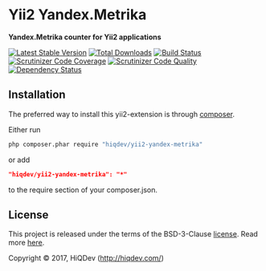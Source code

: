 # Yii2 Yandex.Metrika

**Yandex.Metrika counter for Yii2 applications**

[![Latest Stable Version](https://poser.pugx.org/hiqdev/yii2-yandex-metrika/v/stable)](https://packagist.org/packages/hiqdev/yii2-yandex-metrika)
[![Total Downloads](https://poser.pugx.org/hiqdev/yii2-yandex-metrika/downloads)](https://packagist.org/packages/hiqdev/yii2-yandex-metrika)
[![Build Status](https://img.shields.io/travis/hiqdev/yii2-yandex-metrika.svg)](https://travis-ci.org/hiqdev/yii2-yandex-metrika)
[![Scrutinizer Code Coverage](https://img.shields.io/scrutinizer/coverage/g/hiqdev/yii2-yandex-metrika.svg)](https://scrutinizer-ci.com/g/hiqdev/yii2-yandex-metrika/)
[![Scrutinizer Code Quality](https://img.shields.io/scrutinizer/g/hiqdev/yii2-yandex-metrika.svg)](https://scrutinizer-ci.com/g/hiqdev/yii2-yandex-metrika/)
[![Dependency Status](https://www.versioneye.com/php/hiqdev:yii2-yandex-metrika/dev-master/badge.svg)](https://www.versioneye.com/php/hiqdev:yii2-yandex-metrika/dev-master)

## Installation

The preferred way to install this yii2-extension is through [composer](http://getcomposer.org/download/).

Either run

```sh
php composer.phar require "hiqdev/yii2-yandex-metrika"
```

or add

```json
"hiqdev/yii2-yandex-metrika": "*"
```

to the require section of your composer.json.

## License

This project is released under the terms of the BSD-3-Clause [license](LICENSE).
Read more [here](http://choosealicense.com/licenses/bsd-3-clause).

Copyright © 2017, HiQDev (http://hiqdev.com/)
